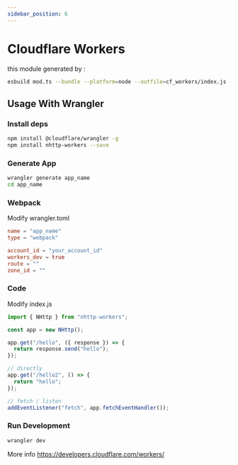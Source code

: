 ```yaml
---
sidebar_position: 6
---
```


# Cloudflare Workers

this module generated by : 
```bash
esbuild mod.ts --bundle --platform=node --outfile=cf_workers/index.js --target=node10.4
```

## Usage With Wrangler

### Install deps

```bash
npm install @cloudflare/wrangler -g
npm install nhttp-workers --save
```

### Generate App

```bash
wrangler generate app_name
cd app_name
```

### Webpack

Modify wrangler.toml

```toml
name = "app_name"
type = "webpack"

account_id = "your_account_id"
workers_dev = true
route = ""
zone_id = ""
```

### Code

Modify index.js

```js
import { NHttp } from "nhttp-workers";

const app = new NHttp();

app.get("/hello", ({ response }) => {
  return response.send("hello");
});

// directly
app.get("/hello2", () => {
  return "hello";
});

// fetch / listen
addEventListener("fetch", app.fetchEventHandler());
```

### Run Development

```bash
wrangler dev
```

More info https://developers.cloudflare.com/workers/